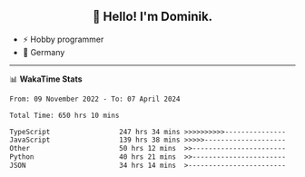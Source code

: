 <h2 align="center">👋 Hello! I'm Dominik.</h2>

- ⚡ Hobby programmer
- 📍 Germany

---
📊 **WakaTime Stats**
<!--START_SECTION:waka-->

```txt
From: 09 November 2022 - To: 07 April 2024

Total Time: 650 hrs 10 mins

TypeScript                 247 hrs 34 mins >>>>>>>>>>---------------   38.08 %
JavaScript                 139 hrs 38 mins >>>>>--------------------   21.48 %
Other                      50 hrs 12 mins  >>-----------------------   07.72 %
Python                     40 hrs 21 mins  >>-----------------------   06.21 %
JSON                       34 hrs 14 mins  >------------------------   05.27 %
```

<!--END_SECTION:waka-->
